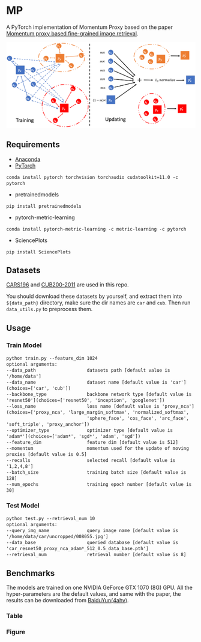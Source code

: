 # MP
A PyTorch implementation of Momentum Proxy based on the paper [Momentum proxy based fine-grained image retrieval]().

![Network Architecture](results/structure.png)

## Requirements
- [Anaconda](https://www.anaconda.com/download/)
- [PyTorch](https://pytorch.org)
```
conda install pytorch torchvision torchaudio cudatoolkit=11.0 -c pytorch
```
- pretrainedmodels
```
pip install pretrainedmodels
```
- pytorch-metric-learning
```
conda install pytorch-metric-learning -c metric-learning -c pytorch
```
- SciencePlots
```
pip install SciencePlots
```

## Datasets
[CARS196](http://ai.stanford.edu/~jkrause/cars/car_dataset.html) and [CUB200-2011](http://www.vision.caltech.edu/visipedia/CUB-200-2011.html) 
are used in this repo.

You should download these datasets by yourself, and extract them into `${data_path}` directory, make sure the dir names are 
`car` and `cub`. Then run `data_utils.py` to preprocess them.

## Usage
### Train Model
```
python train.py --feature_dim 1024
optional arguments:
--data_path                   datasets path [default value is '/home/data']
--data_name                   dataset name [default value is 'car'](choices=['car', 'cub'])
--backbone_type               backbone network type [default value is 'resnet50'](choices=['resnet50', 'inception', 'googlenet'])
--loss_name                   loss name [default value is 'proxy_nca'](choices=['proxy_nca', 'large_margin_softmax', 'normalized_softmax', 
                              'sphere_face', 'cos_face', 'arc_face', 'soft_triple', 'proxy_anchor'])
--optimizer_type              optimizer type [default value is 'adam*'](choices=['adam*', 'sgd*', 'adam', 'sgd'])
--feature_dim                 feature dim [default value is 512]
--momentum                    momentum used for the update of moving proxies [default value is 0.5]
--recalls                     selected recall [default value is '1,2,4,8']
--batch_size                  training batch size [default value is 128]
--num_epochs                  training epoch number [default value is 30]
```

### Test Model
```
python test.py --retrieval_num 10
optional arguments:
--query_img_name              query image name [default value is '/home/data/car/uncropped/008055.jpg']
--data_base                   queried database [default value is 'car_resnet50_proxy_nca_adam*_512_0.5_data_base.pth']
--retrieval_num               retrieval number [default value is 8]
```

## Benchmarks
The models are trained on one NVIDIA GeForce GTX 1070 (8G) GPU. All the hyper-parameters are the default values, and same
with the paper, the results can be downloaded from [BaiduYun(4ahv)](https://pan.baidu.com/s/1CBuOIOXmf_L8kUbIIhuLhw).

### Table

### Figure
